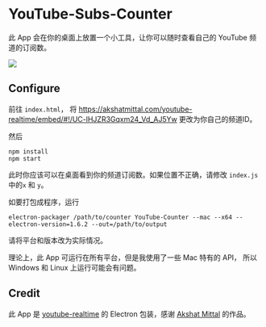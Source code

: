 # YouTube-Subs-Counter
此 App 会在你的桌面上放置一个小工具，让你可以随时查看自己的 YouTube 频道的订阅数。

![](https://i.imgur.com/RzCYXNm.jpg)


## Configure
前往 `index.html`， 将 https://akshatmittal.com/youtube-realtime/embed/#!/UC-lHJZR3Gqxm24_Vd_AJ5Yw 更改为你自己的频道ID。

然后

```
npm install
npm start
```

此时你应该可以在桌面看到你的频道订阅数。如果位置不正确，请修改 `index.js` 中的`x` 和 `y`。

如要打包成程序，运行

```
electron-packager /path/to/counter YouTube-Counter --mac --x64 --electron-version=1.6.2 --out=/path/to/output
```

请将平台和版本改为实际情况。

理论上，此 App 可运行在所有平台，但是我使用了一些 Mac 特有的 API， 所以 Windows 和 Linux 上运行可能会有问题。

## Credit
此 App 是 [youtube-realtime](https://github.com/akshatmittal/youtube-realtime) 的 Electron 包装，感谢 [Akshat Mittal](https://github.com/akshatmittal) 的作品。


